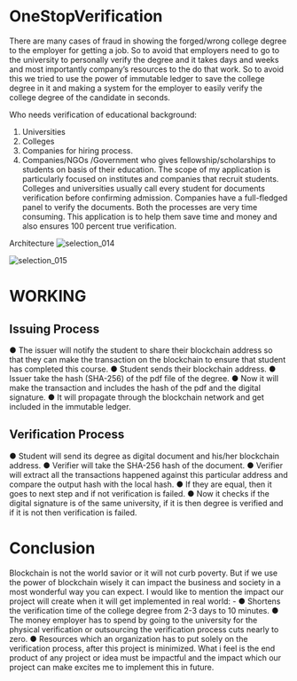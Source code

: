 # OneStopVerification

There are many cases of fraud in showing the forged/wrong college degree to the employer for
getting a job. So to avoid that employers need to go to the university to personally verify the
degree and it takes days and weeks and most importantly company’s resources to the do that
work. So to avoid this we tried to use the power of immutable ledger to save the college degree
in it and making a system for the employer to easily verify the college degree of the candidate in
seconds.

Who needs verification of educational background:
1. Universities
2. Colleges
3. Companies for hiring process.
4. Companies/NGOs /Government who gives fellowship/scholarships to students on basis
of their education.
The scope of my application is particularly focused on institutes and companies that recruit
students. Colleges and universities usually call every student for documents verification before
confirming admission. Companies have a full-fledged panel to verify the documents. Both the
processes are very time consuming. This application is to help them save time and money and
also ensures 100 percent true verification.

Architecture
![selection_014](https://user-images.githubusercontent.com/20643833/50051543-8efa2580-013a-11e9-977c-8a9a03f9b96f.png)

![selection_015](https://user-images.githubusercontent.com/20643833/50051564-e5676400-013a-11e9-9ac8-f3f46b872c1a.png)

# WORKING
## Issuing Process
● The issuer will notify the student to share their blockchain address so that they can make
the transaction on the blockchain to ensure that student has completed this course.
● Student sends their blockchain address.
● Issuer take the hash (SHA-256) of the pdf file of the degree.
● Now it will make the transaction and includes the hash of the pdf and the digital
signature.
● It will propagate through the blockchain network and get included in the immutable
ledger.
## Verification Process
● Student will send its degree as digital document and his/her blockchain address.
● Verifier will take the SHA-256 hash of the document.
● Verifier will extract all the transactions happened against this particular address and
compare the output hash with the local hash.
● If they are equal, then it goes to next step and if not verification is failed.
● Now it checks if the digital signature is of the same university, if it is then degree is
verified and if it is not then verification is failed.

# Conclusion
Blockchain is not the world savior or it will not curb poverty. But if we use the power of
blockchain wisely it can impact the business and society in a most wonderful way you can
expect. I would like to mention the impact our project will create when it will get implemented in
real world: -
● Shortens the verification time of the college degree from 2-3 days to 10 minutes.
● The money employer has to spend by going to the university for the physical verification
or outsourcing the verification process cuts nearly to zero.
● Resources which an organization has to put solely on the verification process, after this
project is minimized.
What i feel is the end product of any project or idea must be impactful and the impact which
our project can make excites me to implement this in future.

